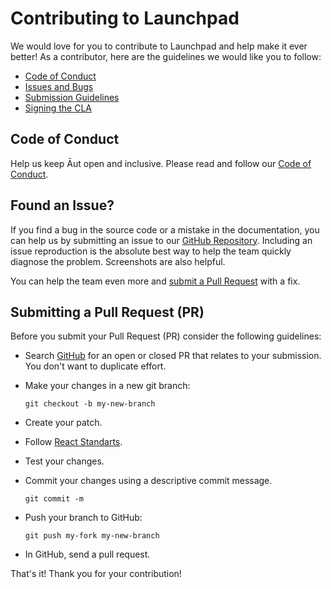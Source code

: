 # Contributing to Launchpad

We would love for you to contribute to Launchpad and help make it ever better!
As a contributor, here are the guidelines we would like you to follow:

- [Code of Conduct](#coc)
- [Issues and Bugs](#issue)
- [Submission Guidelines](#submit-pr)
- [Signing the CLA](#cla)

## <a name="coc"></a> Code of Conduct

Help us keep Āut open and inclusive. Please read and follow our [Code of Conduct](https://github.com/Aut-Labs/aut-integrate/blob/main/CODE_OF_CONDUCT.md).

## <a name="issue"></a> Found an Issue?

If you find a bug in the source code or a mistake in the documentation, you can help us by
submitting an issue to our [GitHub Repository](https://github.com/Aut-Labs/aut-integrate/issues). Including an issue
reproduction is the absolute best way to help the team quickly
diagnose the problem. Screenshots are also helpful.

You can help the team even more and [submit a Pull Request](#submit-pr) with a fix.

## <a name="submit-pr"></a> Submitting a Pull Request (PR)

Before you submit your Pull Request (PR) consider the following guidelines:

- Search [GitHub](https://github.com/Aut-Labs/aut-integrate/pulls) for an open or closed PR
  that relates to your submission. You don't want to duplicate effort.
- Make your changes in a new git branch:

     ```shell
     git checkout -b my-new-branch
     ```

- Create your patch.
- Follow [React Standarts](https://github.com/pillarstudio/standards/blob/master/reactjs-guidelines.md).
- Test your changes.
- Commit your changes using a descriptive commit message.

     ```shell
     git commit -m
     ```

- Push your branch to GitHub:

    ```shell
    git push my-fork my-new-branch
    ```

- In GitHub, send a pull request.

That's it! Thank you for your contribution!